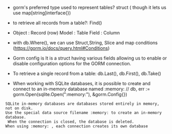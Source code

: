 - gorm's preferred type used to represent tables? struct ( though it lets us use map[string]interface{})
- to retrieve all records from a table?: Find()
- Object :  Record (row)
  Model :  Table
  Field :  Column
 
 
 - with db.Where(), we can use Struct,String, Slice and map conditions (https://gorm.io/docs/query.html#Conditions)
 - Gorm config is It is a struct having various fields allowing us to enable or disable configuration options for the GORM connection.
 - To  retrieve a single record from a table: db.Last(), db.First(), db.Take()

- When working with SQLite databases, it is possible to create and connect to an in-memory database named :memory:
// db, err := gorm.Open(sqlite.Open(":memory:"), &gorm.Config{})

```
SQLite in-memory databases are databases stored entirely in memory, not on disk. 
Use the special data source filename :memory: to create an in-memory database.
 When the connection is closed, the database is deleted.
When using :memory: , each connection creates its own database
```